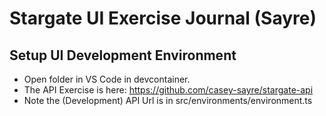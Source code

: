 # Stargate UI Exercise Journal (Sayre)

## Setup UI Development Environment
* Open folder in VS Code in devcontainer.
* The API Exercise is here: https://github.com/casey-sayre/stargate-api
* Note the (Development) API Url is in src/environments/environment.ts

